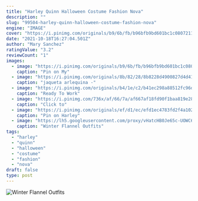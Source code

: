 ```yaml
---
title: "Harley Quinn Halloween Costume Fashion Nova"
description: ""
slug: "99504-harley-quinn-halloween-costume-fashion-nova"
engine: "IMAGE"
cover: "https://i.pinimg.com/originals/b9/6b/fb/b96bfb9bd601bc1c080721173083a2df.png"
date: "2021-10-18T16:27:04.501Z"
author: "Mary Sanchez"
ratingValue: "3.2"
reviewCount: "1"
images:
  - image: "https://i.pinimg.com/originals/b9/6b/fb/b96bfb9bd601bc1c080721173083a2df.png"
    caption: "Pin on My"
  - image: "https://i.pinimg.com/originals/8b/82/28/8b8228d4900827d4d4103bd1f9a74f15.jpg"
    caption: "jaqueta arlequina -"
  - image: "https://i.pinimg.com/originals/b4/1e/c2/b41ec298a88512fc96d48c6fe1bfd52d.jpg"
    caption: "Ready To Work"
  - image: "https://i.pinimg.com/736x/af/66/7a/af667af18fd90f1baa819e281d69cba4.jpg"
    caption: "Click to"
  - image: "https://i.pinimg.com/originals/ef/d1/ec/efd1ec4783fd2f4a102bb3133d122480.jpg"
    caption: "Pin on Harley"
  - image: "https://lh5.googleusercontent.com/proxy/vHatcHB0Je65c-UOWC60_bNslZljuKRh5H1M6fgG8SPjX4q-fvmHzoaK7g2IjCnFc2XEz-E__undhCj33fuQJmy1vxOvoIEX5UtYVeGppmgy4A-8RKmUITo=w1200-h630-p-k-no-nu"
    caption: "Winter Flannel Outfits"
tags:
  - "harley"
  - "quinn"
  - "halloween"
  - "costume"
  - "fashion"
  - "nova"
draft: false
type: post
---
```



![Winter Flannel Outfits](https://lh5.googleusercontent.com/proxy/vHatcHB0Je65c-UOWC60_bNslZljuKRh5H1M6fgG8SPjX4q-fvmHzoaK7g2IjCnFc2XEz-E__undhCj33fuQJmy1vxOvoIEX5UtYVeGppmgy4A-8RKmUITo=w1200-h630-p-k-no-nu "Winter Flannel Outfits")


<!--inArticleAds-->

<!--galleryOne-->


<!--inArticleAds-->

<!--galleryTwo-->


<!--galleryThree-->

